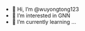 - 👋 Hi, I’m @wuyongtong123
- 👀 I’m interested in GNN
- 🌱 I’m currently learning ...


<!---
wuyongtong123/wuyongtong123 is a ✨ special ✨ repository because its `README.md` (this file) appears on your GitHub profile.
You can click the Preview link to take a look at your changes.
--->
